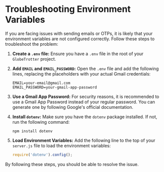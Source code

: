 # Troubleshooting Environment Variables

If you are facing issues with sending emails or OTPs, it is likely that your environment variables are not configured correctly. Follow these steps to troubleshoot the problem:

1.  **Create a `.env` file:** Ensure you have a `.env` file in the root of your `GlobeTrotter` project.

2.  **Add `EMAIL` and `EMAIL_PASSWORD`:** Open the `.env` file and add the following lines, replacing the placeholders with your actual Gmail credentials:

    ```
    EMAIL=your-email@gmail.com
    EMAIL_PASSWORD=your-gmail-app-password
    ```

3.  **Use a Gmail App Password:** For security reasons, it is recommended to use a Gmail App Password instead of your regular password. You can generate one by following Google's official documentation.

4.  **Install `dotenv`:** Make sure you have the `dotenv` package installed. If not, run the following command:

    ```
    npm install dotenv
    ```

5.  **Load Environment Variables:** Add the following line to the top of your `server.js` file to load the environment variables:

    ```javascript
    require('dotenv').config();
    ```

By following these steps, you should be able to resolve the issue.